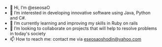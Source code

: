 - 👋 Hi, I’m @eseosaO
- 👀 I’m interested in developing innovative software using Java, Python and C#.
- 🌱 I’m currently learning and improving my skills in Ruby on rails
- 💞️ I’m looking to collaborate on projects that will help to resolve problems in today's society
- 📫 How to reach me: contact me via eseosaoshodin@yahoo.com

<!---
eseosaO/eseosaO has a ✨ passion ✨ for development of different systems that solve real life problems. I encourage the use of Git repository that can be used to 
manage collaborative project by a team.
--->
